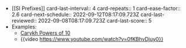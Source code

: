 - [[SI Prefixes]]
  card-last-interval:: 4
  card-repeats:: 1
  card-ease-factor:: 2.6
  card-next-schedule:: 2022-09-12T08:17:09.723Z
  card-last-reviewed:: 2022-09-08T08:17:09.723Z
  card-last-score:: 5
- Examples:
	- [Carykh Powers of 10](https://htwins.net/scale2/)
	- {{video https://www.youtube.com/watch?v=0fKBhvDjuy0}}